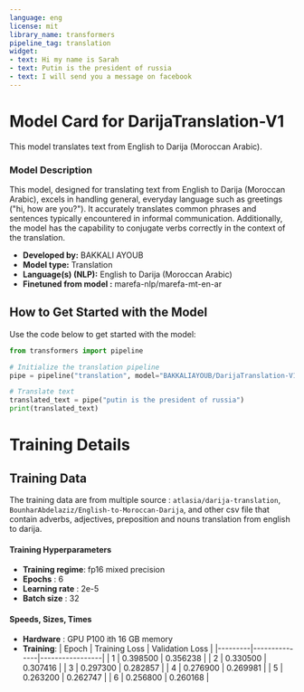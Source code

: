 ```yaml
---
language: eng
license: mit
library_name: transformers
pipeline_tag: translation
widget:
- text: Hi my name is Sarah
- text: Putin is the president of russia
- text: I will send you a message on facebook
---
```


# Model Card for DarijaTranslation-V1

This model translates text from English to Darija (Moroccan Arabic).


### Model Description

This model, designed for translating text from English to Darija (Moroccan Arabic), excels in handling general, everyday language such as greetings ("hi, how are you?"). It accurately translates common phrases and sentences typically encountered in informal communication. Additionally, the model has the capability to conjugate verbs correctly in the context of the translation.
- **Developed by:** BAKKALI AYOUB
- **Model type:** Translation
- **Language(s) (NLP):** English to Darija (Moroccan Arabic)
- **Finetuned from model :** marefa-nlp/marefa-mt-en-ar

## How to Get Started with the Model

Use the code below to get started with the model:

```python
from transformers import pipeline

# Initialize the translation pipeline
pipe = pipeline("translation", model="BAKKALIAYOUB/DarijaTranslation-V1")

# Translate text
translated_text = pipe("putin is the president of russia")
print(translated_text)
```

# Training  Details
## Training Data
The training data are from multiple source : `atlasia/darija-translation`, `BounharAbdelaziz/English-to-Moroccan-Darija`, and other csv file that contain adverbs, adjectives, preposition and nouns translation from english to darija.

#### Training Hyperparameters

- **Training regime**: fp16 mixed precision
- **Epochs** : 6
- **Learning rate** : 2e-5
- **Batch size** : 32
  
#### Speeds, Sizes, Times


- **Hardware** : GPU P100 ith 16 GB memory
- **Training**:
| Epoch   | Training Loss | Validation Loss |
|---------|---------------|-----------------|
| 1       | 0.398500      | 0.356238        |
| 2       | 0.330500      | 0.307416        |
| 3       | 0.297300      | 0.282857        |
| 4       | 0.276900      | 0.269981        |
| 5       | 0.263200      | 0.262747        |
| 6       | 0.256800      | 0.260168        |


